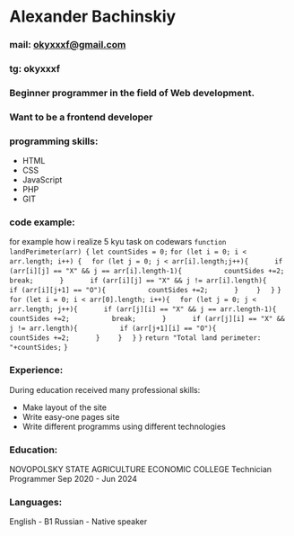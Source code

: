 # Alexander Bachinskiy
### mail: okyxxxf@gmail.com 
### tg: okyxxxf
### Beginner programmer in the field of Web development.
### Want to be a frontend developer
###
### programming skills:
* HTML 
* CSS
* JavaScript
* PHP
* GIT
### code example:
for example how i realize 5 kyu task on codewars
``function landPerimeter(arr) {``
``let countSides = 0;``
``for (let i = 0; i < arr.length; i++) {``
``  for (let j = 0; j < arr[i].length;j++){``
``      if (arr[i][j] == "X" && j == arr[i].length-1){``
``          countSides +=2;``
``          break;``
``      }``
``      if (arr[i][j] == "X" && j != arr[i].length){``
``          if (arr[i][j+1] == "O"){``
``          countSides +=2;``
``      }``
``    }``
``  }``
``} ``
``for (let i = 0; i < arr[0].length; i++){``
``  for (let j = 0; j < arr.length; j++){``
``      if (arr[j][i] == "X" && j == arr.length-1){``
``          countSides +=2;``
``          break;``
``      }``
``      if (arr[j][i] == "X" && j != arr.length){``
``          if (arr[j+1][i] == "O"){``
``          countSides +=2;``
``      }``
``    }``
``  }``
``}``
``return "Total land perimeter: "+countSides;``
``}``
### Experience:
During education received many professional skills:
* Make layout of the site
* Write easy-one pages site
* Write different programms using different technologies
### Education:
NOVOPOLSKY STATE AGRICULTURE ECONOMIC
COLLEGE
Technician Programmer Sep 2020 - Jun 2024
### Languages:
English - B1
Russian - Native speaker